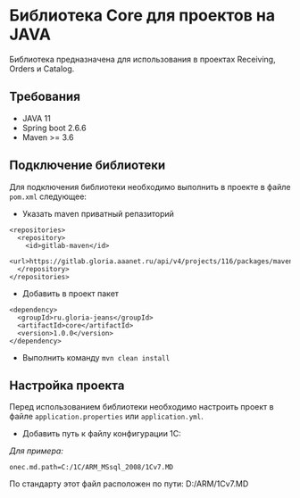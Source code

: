 # Библиотека Core для проектов на JAVA

Библиотека предназначена для использования в проектах Receiving, Orders и Catalog.

## Требования

- JAVA 11
- Spring boot 2.6.6
- Maven >= 3.6

## Подключение библиотеки
Для подключения библиотеки необходимо выполнить в проекте в файле `pom.xml` следующее:
- Указать maven приватный репазиторий
```
<repositories>
  <repository>
    <id>gitlab-maven</id>
    <url>https://gitlab.gloria.aaanet.ru/api/v4/projects/116/packages/maven</url>
  </repository>
</repositories>
```
- Добавить в проект пакет
```
<dependency>
  <groupId>ru.gloria-jeans</groupId>
  <artifactId>core</artifactId>
  <version>1.0.0</version>
</dependency>
```
- Выполнить команду `mvn clean install`
## Настройка проекта
Перед использованием библиотеки необходимо настроить проект в файле `application.properties` или `application.yml`.
- Добавить путь к файлу конфигурации 1С:

_Для примера:_
```
onec.md.path=C:/1С/ARM_MSsql_2008/1Cv7.MD
```  
По стандарту этот файл расположен по пути: D:/ARM/1Cv7.MD